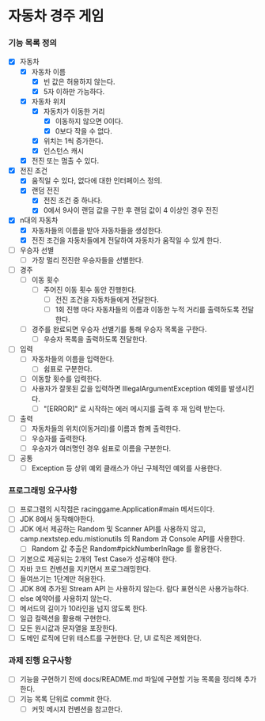 # 자동차 경주 게임

### 기능 목록 정의
- [x] 자동차
  - [x] 자동차 이름
    - [x] 빈 값은 허용하지 않는다.
    - [x] 5자 이하만 가능하다.
  - [x] 자동차 위치
    - [x] 자동차가 이동한 거리
      - [x] 이동하지 않으면 0이다.
      - [x] 0보다 작을 수 없다.
    - [x] 위치는 1씩 증가한다.
    - [x] 인스턴스 캐시
  - [x] 전진 또는 멈출 수 있다.
- [x] 전진 조건
  - [x] 움직일 수 있다, 없다에 대한 인터페이스 정의.
  - [x] 랜덤 전진
    - [x] 전진 조건 중 하나다.
    - [x] 0에서 9사이 랜덤 값을 구한 후 랜덤 값이 4 이상인 경우 전진
- [x] n대의 자동차
  - [x] 자동차들의 이름을 받아 자동차들을 생성한다.
  - [x] 전진 조건을 자동차들에게 전달하여 자동차가 움직일 수 있게 한다.  
- [ ] 우승자 선별
  - [ ] 가장 멀리 전진한 우승자들을 선별한다.
- [ ] 경주
  - [ ] 이동 횟수
    - [ ] 주어진 이동 횟수 동안 진행한다.
      - [ ] 전진 조건을 자동차들에게 전달한다.
      - [ ] 1회 진행 마다 자동차들의 이름과 이동한 누적 거리를 출력하도록 전달한다.
  - [ ] 경주를 완료되면 우승자 선별기를 통해 우승자 목록을 구한다.
    - [ ] 우승자 목록을 출력하도록 전달한다.
- [ ] 입력
  - [ ] 자동차들의 이름을 입력한다.
    - [ ] 쉼표로 구분한다.
  - [ ] 이동할 횟수를 입력한다.
  - [ ] 사용자가 잘못된 값을 입력하면 IllegalArgumentException 예외를 발생시킨다.
    - [ ] "[ERROR]" 로 시작하는 에러 메시지를 출력 후 재 입력 받는다.
- [ ] 출력
  - [ ] 자동차들의 위치(이동거리)를 이름과 함께 출력한다.
  - [ ] 우승자를 출력한다.
  - [ ] 우승자가 여러명인 경우 쉼표로 이름을 구분한다.
- [ ] 공통
  - [ ] Exception 등 상위 예외 클래스가 아닌 구체적인 예외를 사용한다.

### 프로그래밍 요구사항
- [ ] 프로그램의 시작점은 racinggame.Application#main 메서드이다.
- [ ] JDK 8에서 동작해야한다.
- [ ] JDK 에서 제공하는 Random 및 Scanner API를 사용하지 않고, camp.nextstep.edu.mistionutils 의 Random 과 Console API를 사용한다.
  - [ ] Random 값 추출은 Random#pickNumberInRage 를 활용한다.
- [ ] 기본으로 제공되는 2개의 Test Case가 성공해야 한다.
- [ ] 자바 코드 컨벤션을 지키면서 프로그래밍한다.
- [ ] 들여쓰기는 1단계만 허용한다.
- [ ] JDK 8에 추가된 Stream API 는 사용하지 않는다. 람다 표현식은 사용가능하다.
- [ ] else 예약어를 사용하지 않는다.
- [ ] 메서드의 길이가 10라인을 넘지 않도록 한다.
- [ ] 일급 컬렉션을 활용해 구현한다.
- [ ] 모든 원시값과 문자열을 포장한다.
- [ ] 도메인 로직에 단위 테스트를 구현한다. 단, UI 로직은 제외한다.

### 과제 진행 요구사항
- [ ] 기능을 구현하기 전에 docs/README.md 파일에 구현할 기능 목록을 정리해 추가한다.
- [ ] 기능 목록 단위로 commit 한다. 
    - [ ] 커밋 메시지 컨벤션을 참고한다.
